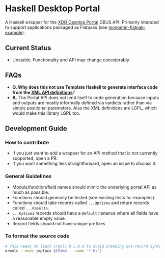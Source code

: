 # Haskell Desktop Portal

A Haskell wrapper for the [XDG Desktop Portal](https://github.com/flatpak/xdg-desktop-portal) DBUS API. Primarily intended to support applications packaged as Flatpaks (see [monomer-flatpak-example](https://github.com/Dretch/monomer-flatpak-example)).

## Current Status
- Unstable. Functionality and API may change considerably.

## FAQs
- **Q. Why does this not use Template Haskell to generate interface code from the [XML API definitions](https://github.com/flatpak/xdg-desktop-portal/data)**?
- **A.** The Portal API does not lend itself to code generation because inputs and outputs are mostly informally defined via vardicts rather than via simple positional parameters. Also the XML definitions are LGPL, which would make this library LGPL too.

## Development Guide

### How to contribute
- If you just want to add a wrapper for an API method that is not currently supported, open a PR.
- If you want something less straightforward, open an issue to discuss it.

### General Guidelines
- Module/function/field names should mimic the underlying portal API as much as possible.
- Functions should generally be tested (see existing tests for examples).
- Functions should take records called `...Options` and return records called `...Results`.
- `...Options` records should have a `Default` instance where all fields have a reasonable empty value.
- Record fields should not have unique prefixes.

### To format the source code
```bash
# This needs at least ormolu 0.5.0.0 to avoid breaking dot-record syntax
ormolu --mode inplace $(find . -name '*.hs')
```